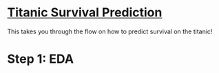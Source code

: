 # [Titanic Survival Prediction](https://www.kaggle.com/c/titanic/overview)

This takes you through the flow on how to predict survival on the titanic!

# Step 1: EDA
